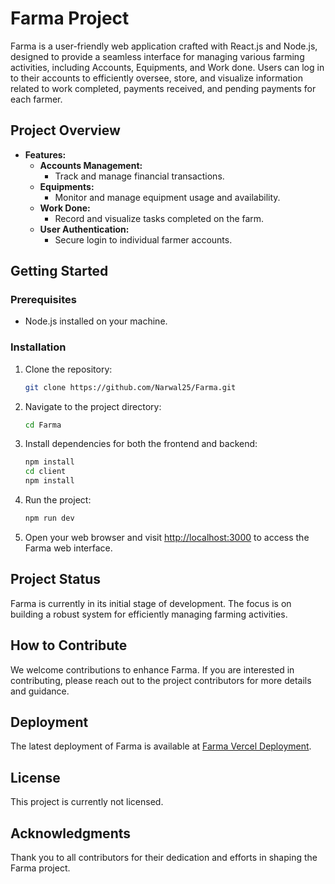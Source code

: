 # Farma Project

Farma is a user-friendly web application crafted with React.js and Node.js, designed to provide a seamless interface for managing various farming activities, including Accounts, Equipments, and Work done. Users can log in to their accounts to efficiently oversee, store, and visualize information related to work completed, payments received, and pending payments for each farmer.

## Project Overview

- **Features:**
  - **Accounts Management:**
    - Track and manage financial transactions.
  - **Equipments:**
    - Monitor and manage equipment usage and availability.
  - **Work Done:**
    - Record and visualize tasks completed on the farm.
  - **User Authentication:**
    - Secure login to individual farmer accounts.

## Getting Started

### Prerequisites

- Node.js installed on your machine.

### Installation

1. Clone the repository:

   ```bash
   git clone https://github.com/Narwal25/Farma.git
   ```

2. Navigate to the project directory:

   ```bash
   cd Farma
   ```

3. Install dependencies for both the frontend and backend:

   ```bash
   npm install
   cd client
   npm install
   ```

4. Run the project:

   ```bash
   npm run dev
   ```

5. Open your web browser and visit [http://localhost:3000](http://localhost:3000) to access the Farma web interface.

## Project Status

Farma is currently in its initial stage of development. The focus is on building a robust system for efficiently managing farming activities.

## How to Contribute

We welcome contributions to enhance Farma. If you are interested in contributing, please reach out to the project contributors for more details and guidance.

## Deployment

The latest deployment of Farma is available at [Farma Vercel Deployment](https://farma-virid.vercel.app/).

## License

This project is currently not licensed.

## Acknowledgments

Thank you to all contributors for their dedication and efforts in shaping the Farma project.
